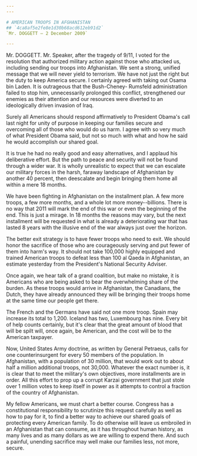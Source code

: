 ```yaml
---
---

# AMERICAN TROOPS IN AFGHANISTAN
## `4ca8af5e2fe8e1d30b68acd612eb91d2`
`Mr. DOGGETT — 2 December 2009`

---
```



Mr. DOGGETT. Mr. Speaker, after the tragedy of 9/11, I voted for the 
resolution that authorized military action against those who attacked 
us, including sending our troops into Afghanistan. We sent a strong, 
unified message that we will never yield to terrorism. We have not just 
the right but the duty to keep America secure. I certainly agreed with 
taking out Osama bin Laden. It is outrageous that the Bush-Cheney-
Rumsfeld administration failed to stop him, unnecessarily prolonged 
this conflict, strengthened our enemies as their attention and our 
resources were diverted to an ideologically driven invasion of Iraq.

Surely all Americans should respond affirmatively to President 
Obama's call last night for unity of purpose in keeping our families 
secure and overcoming all of those who would do us harm. I agree with 
so very much of what President Obama said, but not so much with what 
and how he said he would accomplish our shared goal.

It is true he had no really good and easy alternatives, and I applaud 
his deliberative effort. But the path to peace and security will not be 
found through a wider war. It is wholly unrealistic to expect that we 
can escalate our military forces in the harsh, faraway landscape of 
Afghanistan by another 40 percent, then deescalate and begin bringing 
them home all within a mere 18 months.

We have been fighting in Afghanistan on the installment plan. A few 
more troops, a few more months, and a whole lot more money--billions. 
There is no way that 2011 will mark the end of this war or even the 
beginning of the end. This is just a mirage. In 18 months the reasons 
may vary, but the next installment will be requested in what is already 
a deteriorating war that has lasted 8 years with the illusive end of 
the war always just over the horizon.

The better exit strategy is to have fewer troops who need to exit. We 
should honor the sacrifice of those who are courageously serving and 
put fewer of them into harm's way. It should not take 100,000 highly 
equipped and trained American troops to defeat less than 100 al Qaeda 
in Afghanistan, an estimate yesterday from the President's National 
Security Adviser.

Once again, we hear talk of a grand coalition, but make no mistake, 
it is Americans who are being asked to bear the overwhelming share of 
the burden. As these troops would arrive in Afghanistan, the Canadians, 
the Dutch, they have already announced they will be bringing their 
troops home at the same time our people get there.



The French and the Germans have said not one more troop. Spain may 
increase its total to 1,200. Iceland has two, Luxembourg has nine. 
Every bit of help counts certainly, but it's clear that the great 
amount of blood that will be spilt will, once again, be American, and 
the cost will be to the American taxpayer.

Now, United States Army doctrine, as written by General Petraeus, 
calls for one counterinsurgent for every 50 members of the population. 
In Afghanistan, with a population of 30 million, that would work out to 
about half a million additional troops, not 30,000. Whatever the exact 
number is, it is clear that to meet the military's own objectives, more 
installments are in order. All this effort to prop up a corrupt Karzai 
government that just stole over 1 million votes to keep itself in power 
as it attempts to control a fraction of the country of Afghanistan.



My fellow Americans, we must chart a better course. Congress has a 
constitutional responsibility to scrutinize this request carefully as 
well as how to pay for it, to find a better way to achieve our shared 
goals of protecting every American family. To do otherwise will leave 
us embroiled in an Afghanistan that can consume, as it has throughout 
human history, as many lives and as many dollars as we are willing to 
expend there. And such a painful, unending sacrifice may well make our 
families less, not more, secure.
